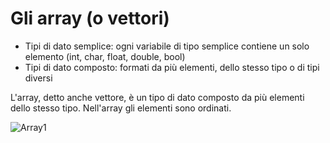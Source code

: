# Gli array (o vettori)

- Tipi di dato semplice: ogni variabile di tipo semplice contiene un solo elemento (int, char, float, double, bool)
- Tipi di dato composto: formati da più elementi, dello stesso tipo o di tipi diversi

L'array, detto anche vettore, è un tipo di dato composto da più elementi dello stesso tipo.
Nell'array gli elementi sono ordinati.

![Array1](https://user-images.githubusercontent.com/94620199/203276942-ebc182aa-e390-4a1d-8ff7-8cf4f5b8dbe2.jpg)

